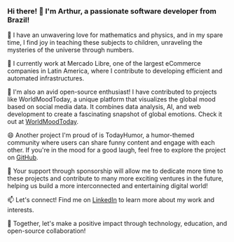 ### Hi there! 👋 I'm Arthur, a passionate software developer from Brazil!

🌱 I have an unwavering love for mathematics and physics, and in my spare time, I find joy in teaching these subjects to children, unraveling the mysteries of the universe through numbers.

💼 I currently work at Mercado Libre, one of the largest eCommerce companies in Latin America, where I contribute to developing efficient and automated infrastructures.

🚀 I'm also an avid open-source enthusiast! I have contributed to projects like WorldMoodToday, a unique platform that visualizes the global mood based on social media data. It combines data analysis, AI, and web development to create a fascinating snapshot of global emotions. Check it out at [WorldMoodToday](https://www.worldmoodtoday.com/).

😄 Another project I'm proud of is TodayHumor, a humor-themed community where users can share funny content and engage with each other. If you're in the mood for a good laugh, feel free to explore the project on [GitHub](https://github.com/arthsouza-meli/todayhumor).

🌟 Your support through sponsorship will allow me to dedicate more time to these projects and contribute to many more exciting ventures in the future, helping us build a more interconnected and entertaining digital world!

📫 Let's connect! Find me on [LinkedIn](https://www.linkedin.com/in/your-linkedin-profile/) to learn more about my work and interests.

🎯 Together, let's make a positive impact through technology, education, and open-source collaboration!
